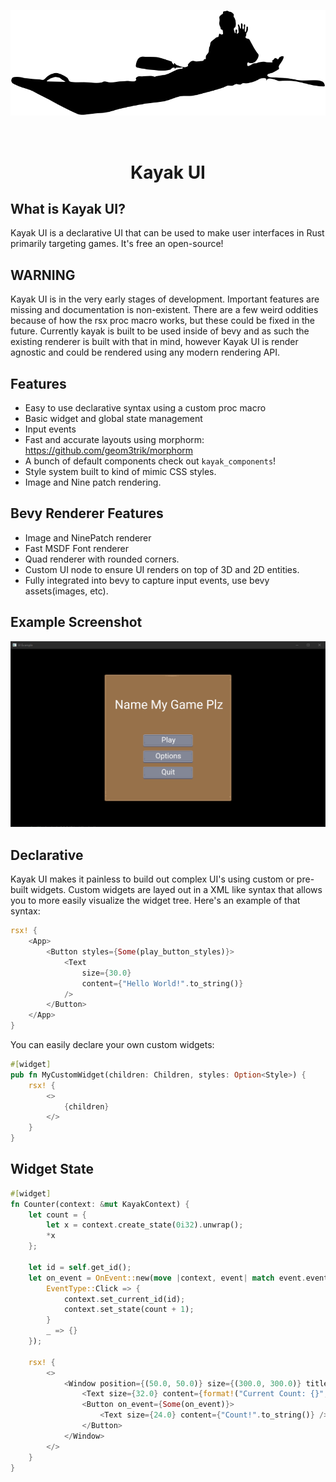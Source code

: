 <p align="center">
    <img src="images/kayak.svg" alt="Kayak UI" width="600" />
</p>
<br/>

<h1>
    <p align="center">
    Kayak UI
    <p>
</h1>

## What is Kayak UI?
Kayak UI is a declarative UI that can be used to make user interfaces in Rust primarily targeting games. It's free an open-source!

## WARNING
Kayak UI is in the very early stages of development. Important features are missing and documentation is non-existent. There are a few weird oddities because of how the rsx proc macro works, but these could be fixed in the future. Currently kayak is built to be used inside of bevy and as such the existing renderer is built with that in mind, however Kayak UI is render agnostic and could be rendered using any modern rendering API. 

## Features
- Easy to use declarative syntax using a custom proc macro
- Basic widget and global state management
- Input events
- Fast and accurate layouts using morphorm: https://github.com/geom3trik/morphorm
- A bunch of default components check out `kayak_components`!
- Style system built to kind of mimic CSS styles.
- Image and Nine patch rendering.

## Bevy Renderer Features
- Image and NinePatch renderer
- Fast MSDF Font renderer
- Quad renderer with rounded corners.
- Custom UI node to ensure UI renders on top of 3D and 2D entities.
- Fully integrated into bevy to capture input events, use bevy assets(images, etc).

## Example Screenshot
<img src="images/screen1.png" alt="Kayak UI" width="600" />

## Declarative
Kayak UI makes it painless to build out complex UI's using custom or pre-built widgets. Custom widgets are layed out in a XML like syntax that allows you to more easily visualize the widget tree. Here's an example of that syntax:
```rust
rsx! {
    <App>
        <Button styles={Some(play_button_styles)}>
            <Text
                size={30.0}
                content={"Hello World!".to_string()}
            />
        </Button>
    </App>
}
```

You can easily declare your own custom widgets:
```rust
#[widget]
pub fn MyCustomWidget(children: Children, styles: Option<Style>) {
    rsx! {
        <>
            {children}
        </>
    }
}
```

## Widget State
```rust
#[widget]
fn Counter(context: &mut KayakContext) {
    let count = {
        let x = context.create_state(0i32).unwrap();
        *x
    };

    let id = self.get_id();
    let on_event = OnEvent::new(move |context, event| match event.event_type {
        EventType::Click => {
            context.set_current_id(id);
            context.set_state(count + 1);
        }
        _ => {}
    });

    rsx! {
        <>
            <Window position={(50.0, 50.0)} size={(300.0, 300.0)} title={"Counter Example".to_string()}>
                <Text size={32.0} content={format!("Current Count: {}", count).to_string()} />
                <Button on_event={Some(on_event)}>
                    <Text size={24.0} content={"Count!".to_string()} />
                </Button>
            </Window>
        </>
    }
}
```